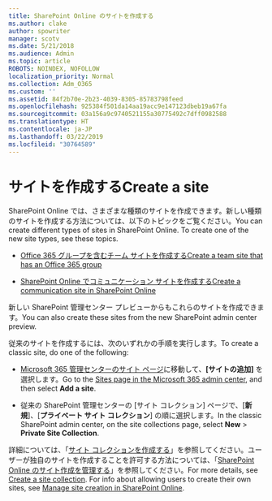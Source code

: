 ```yaml
---
title: SharePoint Online のサイトを作成する
ms.author: clake
author: spowriter
manager: scotv
ms.date: 5/21/2018
ms.audience: Admin
ms.topic: article
ROBOTS: NOINDEX, NOFOLLOW
localization_priority: Normal
ms.collection: Adm_O365
ms.custom: ''
ms.assetid: 84f2b70e-2b23-4039-8305-85783798feed
ms.openlocfilehash: 925384f501da14aa19acc9e147123dbeb19a67fa
ms.sourcegitcommit: 03a156a9c9740521155a30775492c7dff0982588
ms.translationtype: HT
ms.contentlocale: ja-JP
ms.lasthandoff: 03/22/2019
ms.locfileid: "30764589"
---
```

# <a name="create-a-site"></a><span data-ttu-id="61f46-102">サイトを作成する</span><span class="sxs-lookup"><span data-stu-id="61f46-102">Create a site</span></span>

<span data-ttu-id="61f46-p101">SharePoint Online では、さまざまな種類のサイトを作成できます。新しい種類のサイトを作成する方法については、以下のトピックをご覧ください。</span><span class="sxs-lookup"><span data-stu-id="61f46-p101">You can create different types of sites in SharePoint Online. To create one of the new site types, see these topics.</span></span>
  
- [<span data-ttu-id="61f46-105">Office 365 グループを含むチーム サイトを作成する</span><span class="sxs-lookup"><span data-stu-id="61f46-105">Create a team site that has an Office 365 group</span></span>](https://go.microsoft.com/fwlink/?linkid=866292)
    
- [<span data-ttu-id="61f46-106">SharePoint Online でコミュニケーション サイトを作成する</span><span class="sxs-lookup"><span data-stu-id="61f46-106">Create a communication site in SharePoint Online</span></span>](https://go.microsoft.com/fwlink/?linkid=866294)
    
<span data-ttu-id="61f46-107">新しい SharePoint 管理センター プレビューからもこれらのサイトを作成できます。</span><span class="sxs-lookup"><span data-stu-id="61f46-107">You can also create these sites from the new SharePoint admin center preview.</span></span>
  
<span data-ttu-id="61f46-108">従来のサイトを作成するには、次のいずれかの手順を実行します。</span><span class="sxs-lookup"><span data-stu-id="61f46-108">To create a classic site, do one of the following:</span></span>
  
- <span data-ttu-id="61f46-109">[Microsoft 365 管理センターのサイト ページ](https://portal.office.com/adminportal/home#/SitesList)に移動して、**[サイトの追加]** を選択します。</span><span class="sxs-lookup"><span data-stu-id="61f46-109">Go to the [Sites page in the Microsoft 365 admin center](https://portal.office.com/adminportal/home#/SitesList), and then select **Add a site**.</span></span>
    
- <span data-ttu-id="61f46-110">従来の SharePoint 管理センターの [サイト コレクション] ページで、[**新規**]、[**プライベート サイト コレクション**] の順に選択します。</span><span class="sxs-lookup"><span data-stu-id="61f46-110">In the classic SharePoint admin center, on the site collections page, select **New** \> **Private Site Collection**.</span></span>
    
<span data-ttu-id="61f46-p102">詳細については、「[サイト コレクションを作成する](https://go.microsoft.com/fwlink/?linkid=866295)」を参照してください。ユーザーが独自のサイトを作成することを許可する方法については、「[SharePoint Online のサイト作成を管理する](https://go.microsoft.com/fwlink/?linkid=866296)」を参照してください。</span><span class="sxs-lookup"><span data-stu-id="61f46-p102">For more details, see [Create a site collection](https://go.microsoft.com/fwlink/?linkid=866295). For info about allowing users to create their own sites, see [Manage site creation in SharePoint Online](https://go.microsoft.com/fwlink/?linkid=866296).</span></span>
  

